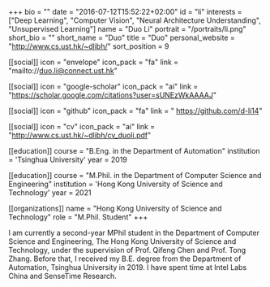+++
bio = ""
date = "2016-07-12T15:52:22+02:00"
id = "li"
interests = ["Deep Learning", "Computer Vision", "Neural Architecture Understanding", "Unsupervised Learning"]
name = "Duo Li"
portrait = "/portraits/li.png"
short_bio = ""
short_name = "Duo"
title = "Duo"
personal_website = "http://www.cs.ust.hk/~dlibh/"
sort_position = 9

[[social]]
    icon = "envelope"
    icon_pack = "fa"
    link = "mailto://duo.li@connect.ust.hk"

[[social]]
    icon = "google-scholar"
    icon_pack = "ai"
    link = "https://scholar.google.com/citations?user=sUNEzWkAAAAJ"

[[social]]
    icon = "github"
    icon_pack = "fa"
    link = " https://github.com/d-li14"

[[social]]
    icon = "cv"
    icon_pack = "ai"
    link = "http://www.cs.ust.hk/~dlibh/cv_duoli.pdf"

[[education]]
    course = "B.Eng. in the Department of Automation"
    institution = 'Tsinghua University'
    year = 2019

[[education]]
    course = "M.Phil. in the Department of Computer Science and Engineering"
    institution = 'Hong Kong University of Science and Technology'
    year = 2021

[[organizations]]
    name = "Hong Kong University of Science and Technology"
    role = "M.Phil. Student"
+++

I am currently a second-year MPhil student in the Department of Computer Science and Engineering, The Hong Kong University of Science and Technology, under the supervision of Prof. Qifeng Chen and Prof. Tong Zhang. Before that, I received my B.E. degree from the Department of Automation, Tsinghua University in 2019. I have spent time at Intel Labs China and SenseTime Research.

<link rel="stylesheet" href="https://cdn.jsdelivr.net/gh/jpswalsh/academicons@1/css/academicons.min.css">
